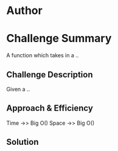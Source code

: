 # Author

# Challenge Summary

A function which takes in a ..

## Challenge Description

Given a ..

## Approach & Efficiency

Time ->> Big O()
Space ->> Big O()

## Solution
